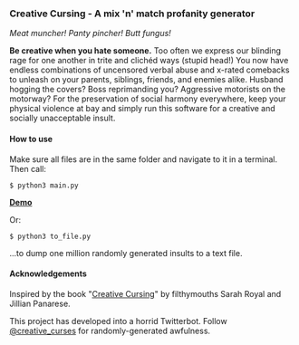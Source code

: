 ### Creative Cursing - A mix 'n' match profanity generator
*Meat muncher! Panty pincher! Butt fungus!*

**Be creative when you hate someone.** Too often we express our blinding rage for one another in trite and clichéd
ways (stupid head!) You now have endless combinations of uncensored verbal abuse and x-rated comebacks to unleash on your parents, siblings, friends, and enemies alike.
Husband hogging the covers? Boss reprimanding you? Aggressive motorists on the motorway? For the preservation of social harmony everywhere, keep your physical violence at bay and simply run this software for a creative and socially unacceptable insult.<BR>

#### How to use

Make sure all files are in the same folder and navigate to it in a terminal. Then call:

`$ python3 main.py`

[**Demo**](https://twitter.com/notmattjani/status/1303294341155356673)

Or:

`$ python3 to_file.py`

...to dump one million randomly generated insults to a text file.

#### Acknowledgements
Inspired by the book "[Creative Cursing](https://www.amazon.co.uk/Creative-Cursing-Profanity-Generator-CREATIVE/dp/B00QPC520A/ref=sr_1_1)" by filthymouths Sarah Royal and Jillian Panarese.

This project has developed into a horrid Twitterbot. Follow [@creative_curses](https://twitter.com/creative_curses) for randomly-generated awfulness.
